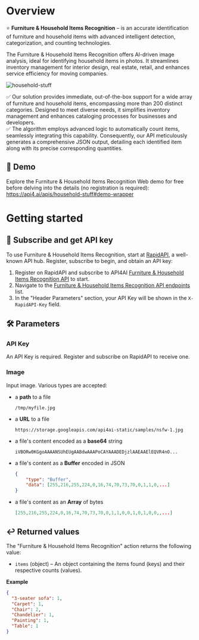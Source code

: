 # Overview

⭐️ **Furniture & Household Items Recognition** – is an accurate identification of furniture and household items with advanced intelligent detection, categorization, and counting technologies.

The Furniture & Household Items Recognition offers AI-driven image analysis, ideal for identifying household items in photos. It streamlines inventory management for interior design, real estate, retail, and enhances service efficiency for moving companies.

![household-stuff](https://storage.googleapis.com/api4ai-static/rapidapi/household-stuff/household_stuff_1.jpg)

✅ Our solution provides immediate, out-of-the-box support for a wide array of furniture and household items, encompassing more than 200 distinct categories. Designed to meet diverse needs, it simplifies inventory management and enhances cataloging processes for businesses and developers.  
✅ The algorithm employs advanced logic to automatically count items, seamlessly integrating this capability. Consequently, our API meticulously generates a comprehensive JSON output, detailing each identified item along with its precise corresponding quantities.  


## 🤖 Demo

Explore the Furniture & Household Items Recognition Web demo for free before delving into the details (no registration is required): https://api4.ai/apis/household-stuff#demo-wrapper



# Getting started

## 🚀 Subscribe and get API key

To use Furniture & Household Items Recognition, start at [RapidAPI](https://rapidapi.com/), a well-known API hub. Register, subscribe to begin, and obtain an API key:

1. Register on RapidAPI and subscribe to API4AI [Furniture & Household Items Recognition API](https://rapidapi.com/api4ai-api4ai-default/api/furniture-and-household-items/pricing) to start.
2. Navigate to the [Furniture & Household Items Recognition API endpoints](https://rapidapi.com/api4ai-api4ai-default/api/furniture-and-household-items) list.
3. In the "Header Parameters" section, your API Key will be shown in the `X-RapidAPI-Key` field.


## 🛠 Parameters

### API Key

An API Key is required. Register and subscribe on RapidAPI to receive one.

### Image

Input image. Various types are accepted:
  * a **path** to a file
    ```
    /tmp/myfile.jpg
    ```
  * a **URL** to a file
    ```
    https://storage.googleapis.com/api4ai-static/samples/nsfw-1.jpg
    ```
  * a file's content encoded as a **base64** string
    ```
    iVBORw0KGgoAAAANSUhEUgAABdwAAAPoCAYAAADEDjzlAAEAAElEQVR4nO...
    ```
  * a file's content as a **Buffer** encoded in JSON
    ```json
    {
        "type": "Buffer",
        "data": [255,216,255,224,0,16,74,70,73,70,0,1,1,0,...]
    }
    ```
  * a file's content as an **Array** of bytes
    ```json
    [255,216,255,224,0,16,74,70,73,70,0,1,1,0,0,1,0,1,0,0,,...]
    ```


## ↩️ Returned values

The "Furniture & Household Items Recognition" action returns the following value:

* `items` (object) – An object containing the items found (keys) and their respective counts (values).

**Example**

```json
{
  "3-seater sofa": 1,
  "Carpet": 1,
  "Chair": 2,
  "Chandelier": 1,
  "Painting": 1,
  "Table": 1
}
```
